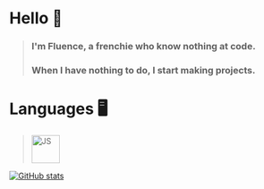 # Hello 👋

> ### I'm Fluence, a frenchie who know nothing at code.
> ### When I have nothing to do, I start making projects.

# Languages 🖥️

> <img src='https://upload.wikimedia.org/wikipedia/commons/6/6a/JavaScript-logo.png' alt='JS' height='50'>

[![GitHub stats](https://github-readme-stats.vercel.app/api?username=flu3nc3)](https://github.com/flu3nc3)
